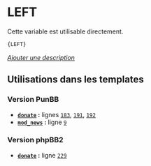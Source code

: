 # LEFT


Cette variable est utilisable directement.

```html
{LEFT}
```

[*Ajouter une description*](https://fa-tvars.appspot.com/var/LEFT)

## Utilisations dans les templates

### Version PunBB
* __[`donate`](../tpl/var/punbb/donate.md#readme) :__ lignes [`183`](../tpl/src/punbb/donate.tpl#L183), [`191`](../tpl/src/punbb/donate.tpl#L191), [`192`](../tpl/src/punbb/donate.tpl#L192)
* __[`mod_news`](../tpl/var/punbb/mod_news.md#readme) :__ ligne [`9`](../tpl/src/punbb/mod_news.tpl#L9)

### Version phpBB2
* __[`donate`](../tpl/var/subsilver/donate.md#readme) :__ ligne [`229`](../tpl/src/subsilver/donate.tpl#L229)